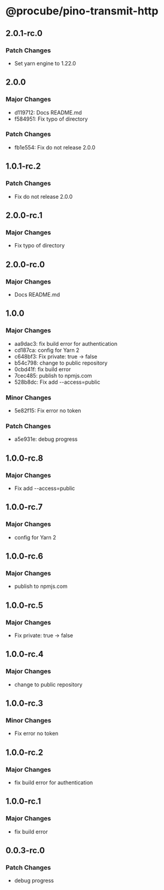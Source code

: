 # @procube/pino-transmit-http

## 2.0.1-rc.0

### Patch Changes

-   Set yarn engine to 1.22.0

## 2.0.0

### Major Changes

-   d119712: Docs README.md
-   f584951: Fix typo of directory

### Patch Changes

-   fb1e554: Fix do not release 2.0.0

## 1.0.1-rc.2

### Patch Changes

-   Fix do not release 2.0.0

## 2.0.0-rc.1

### Major Changes

-   Fix typo of directory

## 2.0.0-rc.0

### Major Changes

-   Docs README.md

## 1.0.0

### Major Changes

-   aa9dac3: fix build error for authentication
-   cd187ca: config for Yarn 2
-   c648bf3: Fix private: true -> false
-   b54c798: change to public repository
-   0cbd41f: fix build error
-   7cec485: publish to npmjs.com
-   528b8dc: Fix add --access=public

### Minor Changes

-   5e82f15: Fix error no token

### Patch Changes

-   a5e931e: debug progress

## 1.0.0-rc.8

### Major Changes

-   Fix add --access=public

## 1.0.0-rc.7

### Major Changes

-   config for Yarn 2

## 1.0.0-rc.6

### Major Changes

-   publish to npmjs.com

## 1.0.0-rc.5

### Major Changes

-   Fix private: true -> false

## 1.0.0-rc.4

### Major Changes

-   change to public repository

## 1.0.0-rc.3

### Minor Changes

-   Fix error no token

## 1.0.0-rc.2

### Major Changes

-   fix build error for authentication

## 1.0.0-rc.1

### Major Changes

-   fix build error

## 0.0.3-rc.0

### Patch Changes

-   debug progress
